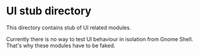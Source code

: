 # UI stub directory

This directory contains stub of UI related modules.

Currently there is no way to test UI behaviour in isolation from Gnome Shell.
That's why these modules have to be faked. 

